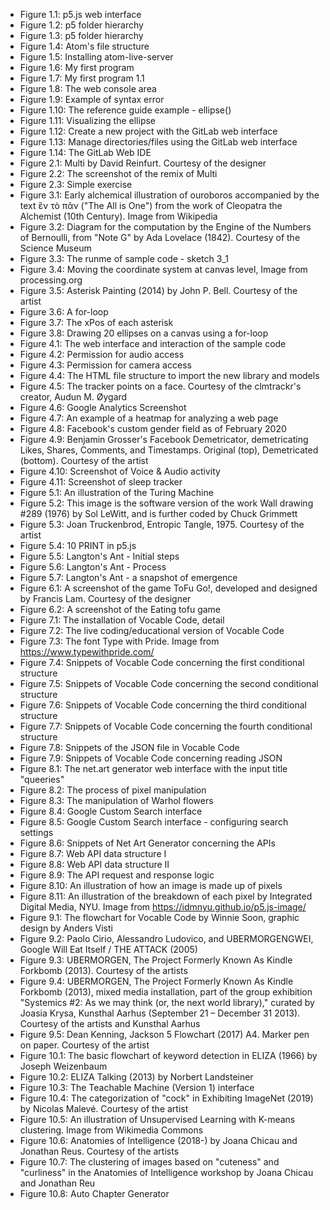 * Figure 1.1: p5.js web interface
* Figure 1.2: p5 folder hierarchy
* Figure 1.3: p5 folder hierarchy
* Figure 1.4: Atom's file structure
* Figure 1.5: Installing atom-live-server
* Figure 1.6: My first program
* Figure 1.7: My first program 1.1
* Figure 1.8: The web console area
* Figure 1.9: Example of syntax error
* Figure 1.10: The reference guide example - ellipse()
* Figure 1.11: Visualizing the ellipse
* Figure 1.12: Create a new project with the GitLab web interface
* Figure 1.13: Manage directories/files using the GitLab web interface
* Figure 1.14: The GitLab Web IDE
* Figure 2.1: Multi by David Reinfurt. Courtesy of the designer
* Figure 2.2: The screenshot of the remix of Multi
* Figure 2.3: Simple exercise
* Figure 3.1: Early alchemical illustration of ouroboros accompanied by the text ἓν τὸ πᾶν ("The All is One") from the work of Cleopatra the Alchemist (10th Century). Image from Wikipedia
* Figure 3.2: Diagram for the computation by the Engine of the Numbers of Bernoulli, from "Note G" by Ada Lovelace (1842). Courtesy of the Science Museum
* Figure 3.3: The runme of sample code - sketch 3_1
* Figure 3.4: Moving the coordinate system at canvas level, Image from processing.org
* Figure 3.5: Asterisk Painting (2014) by John P. Bell. Courtesy of the artist
* Figure 3.6: A for-loop
* Figure 3.7: The xPos of each asterisk
* Figure 3.8: Drawing 20 ellipses on a canvas using a for-loop
* Figure 4.1: The web interface and interaction of the sample code
* Figure 4.2: Permission for audio access
* Figure 4.3: Permission for camera access
* Figure 4.4: The HTML file structure to import the new library and models
* Figure 4.5: The tracker points on a face. Courtesy of the clmtrackr's creator, Audun M. Øygard
* Figure 4.6: Google Analytics Screenshot
* Figure 4.7: An example of a heatmap for analyzing a web page
* Figure 4.8: Facebook's custom gender field as of February 2020
* Figure 4.9: Benjamin Grosser's Facebook Demetricator, demetricating Likes, Shares, Comments, and Timestamps. Original (top), Demetricated (bottom). Courtesy of the artist
* Figure 4.10: Screenshot of Voice & Audio activity
* Figure 4.11: Screenshot of sleep tracker
* Figure 5.1: An illustration of the Turing Machine
* Figure 5.2: This image is the software version of the work Wall drawing #289 (1976) by Sol LeWitt, and is further coded by Chuck Grimmett
* Figure 5.3: Joan Truckenbrod, Entropic Tangle, 1975. Courtesy of the artist
* Figure 5.4: 10 PRINT in p5.js
* Figure 5.5: Langton's Ant - Initial steps
* Figure 5.6: Langton's Ant - Process
* Figure 5.7: Langton's Ant - a snapshot of emergence
* Figure 6.1: A screenshot of the game ToFu Go!, developed and designed by Francis Lam. Courtesy of the designer
* Figure 6.2: A screenshot of the Eating tofu game
* Figure 7.1: The installation of Vocable Code, detail
* Figure 7.2: The live coding/educational version of Vocable Code
* Figure 7.3: The font Type with Pride. Image from https://www.typewithpride.com/
* Figure 7.4: Snippets of Vocable Code concerning the first conditional structure
* Figure 7.5: Snippets of Vocable Code concerning the second conditional structure
* Figure 7.6: Snippets of Vocable Code concerning the third conditional structure
* Figure 7.7: Snippets of Vocable Code concerning the fourth conditional structure
* Figure 7.8: Snippets of the JSON file in Vocable Code
* Figure 7.9: Snippets of Vocable Code concerning reading JSON
* Figure 8.1: The net.art generator web interface with the input title "queeries"
* Figure 8.2: The process of pixel manipulation
* Figure 8.3: The manipulation of Warhol flowers
* Figure 8.4: Google Custom Search interface
* Figure 8.5: Google Custom Search interface - configuring search settings
* Figure 8.6: Snippets of Net Art Generator concerning the APIs
* Figure 8.7: Web API data structure I
* Figure 8.8: Web API data structure II
* Figure 8.9: The API request and response logic
* Figure 8.10: An illustration of how an image is made up of pixels
* Figure 8.11: An illustration of the breakdown of each pixel by Integrated Digital Media, NYU. Image from https://idmnyu.github.io/p5.js-image/
* Figure 9.1: The flowchart for Vocable Code by Winnie Soon, graphic design by Anders Visti
* Figure 9.2: Paolo Cirio, Alessandro Ludovico, and UBERMORGENGWEI, Google Will Eat Itself / THE ATTACK (2005)
* Figure 9.3: UBERMORGEN, The Project Formerly Known As Kindle Forkbomb (2013). Courtesy of the artists
* Figure 9.4: UBERMORGEN, The Project Formerly Known As Kindle Forkbomb (2013), mixed media installation, part of the group exhibition "Systemics #2: As we may think (or, the next world library)," curated by Joasia Krysa, Kunsthal Aarhus (September 21 – December 31 2013). Courtesy of the artists and Kunsthal Aarhus
* Figure 9.5: Dean Kenning, Jackson 5 Flowchart (2017) A4. Marker pen on paper. Courtesy of the artist
* Figure 10.1: The basic flowchart of keyword detection in ELIZA (1966) by Joseph Weizenbaum
* Figure 10.2:  ELIZA Talking (2013) by Norbert Landsteiner
* Figure 10.3: The Teachable Machine (Version 1) interface
* Figure 10.4: The categorization of "cock" in Exhibiting ImageNet (2019) by Nicolas Malevé. Courtesy of the artist
* Figure 10.5: An illustration of Unsupervised Learning with K-means clustering. Image from Wikimedia Commons
* Figure 10.6: Anatomies of Intelligence (2018-) by Joana Chicau and Jonathan Reus. Courtesy of the artists
* Figure 10.7: The clustering of images based on "cuteness" and "curliness" in the Anatomies of Intelligence workshop by Joana Chicau and Jonathan Reu
* Figure 10.8: Auto Chapter Generator
